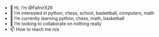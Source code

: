 - 👋 Hi, I’m @FafnirX26
- 👀 I’m interested in python, chess, school, basketball, computers, math
- 🌱 I’m currently learning python, chess, math, basketball
- 💞️ I’m looking to collaborate on nothing really
- 📫 How to reach me n/a

<!---
RevengeNinja268/RevengeNinja268 is a ✨ special ✨ repository because its `README.md` (this file) appears on your GitHub profile.
You can click the Preview link to take a look at your changes.
--->
